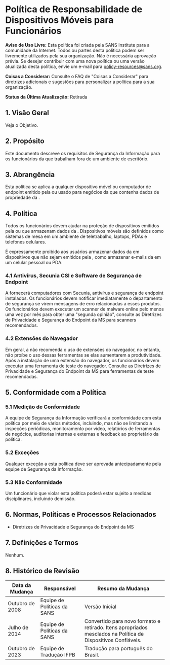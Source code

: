 # Política de Responsabilidade de Dispositivos Móveis para Funcionários

**Aviso de Uso Livre:** Esta política foi criada pela SANS Institute para a comunidade da Internet. Todos ou partes desta política podem ser livremente utilizados pela sua organização. Não é necessária aprovação prévia. Se desejar contribuir com uma nova política ou uma versão atualizada desta política, envie um e-mail para policy-resources@sans.org.

**Coisas a Considerar:** Consulte o FAQ de "Coisas a Considerar" para diretrizes adicionais e sugestões para personalizar a política para a sua organização.

**Status da Última Atualização:** Retirada

## 1. Visão Geral
Veja o Objetivo.

## 2. Propósito
Este documento descreve os requisitos de Segurança da Informação para os funcionários da <Nome da Empresa> que trabalham fora de um ambiente de escritório.

## 3. Abrangência
Esta política se aplica a qualquer dispositivo móvel ou computador de endpoint emitido pela <Nome da Empresa> ou usado para negócios da <Nome da Empresa> que contenha dados de propriedade da <Nome da Empresa>.

## 4. Política
Todos os funcionários devem ajudar na proteção de dispositivos emitidos pela <Nome da Empresa> ou que armazenam dados da <Nome da Empresa>. Dispositivos móveis são definidos como sistemas de mesa em um ambiente de teletrabalho, laptops, PDAs e telefones celulares.

É expressamente proibido aos usuários armazenar dados da <Nome da Empresa> em dispositivos que não sejam emitidos pela <Nome da Empresa>, como armazenar e-mails da <Nome da Empresa> em um celular pessoal ou PDA.

### 4.1 Antivírus, Secunia CSI e Software de Segurança de Endpoint
A <Nome da Empresa> fornecerá computadores com Secunia, antivírus e segurança de endpoint instalados. Os funcionários devem notificar imediatamente o departamento de segurança se virem mensagens de erro relacionadas a esses produtos. Os funcionários devem executar um scanner de malware online pelo menos uma vez por mês para obter uma "segunda opinião", consulte as Diretrizes de Privacidade e Segurança do Endpoint da MS para scanners recomendados.

### 4.2 Extensões do Navegador
Em geral, a <Nome da Empresa> não recomenda o uso de extensões do navegador, no entanto, não proíbe o uso dessas ferramentas se elas aumentarem a produtividade. Após a instalação de uma extensão do navegador, os funcionários devem executar uma ferramenta de teste do navegador. Consulte as Diretrizes de Privacidade e Segurança do Endpoint da MS para ferramentas de teste recomendadas.

## 5. Conformidade com a Política
### 5.1 Medição de Conformidade
A equipe de Segurança da Informação verificará a conformidade com esta política por meio de vários métodos, incluindo, mas não se limitando a inspeções periódicas, monitoramento por vídeo, relatórios de ferramentas de negócios, auditorias internas e externas e feedback ao proprietário da política.

### 5.2 Exceções
Qualquer exceção a esta política deve ser aprovada antecipadamente pela equipe de Segurança da Informação.

### 5.3 Não Conformidade
Um funcionário que violar esta política poderá estar sujeito a medidas disciplinares, incluindo demissão.

## 6. Normas, Políticas e Processos Relacionados
- Diretrizes de Privacidade e Segurança do Endpoint da MS

## 7. Definições e Termos
Nenhum.

## 8. Histórico de Revisão
Data da Mudança | Responsável | Resumo da Mudança
--- | --- | ---
Outubro de 2008 | Equipe de Políticas da SANS | Versão Inicial
Julho de 2014 | Equipe de Políticas da SANS | Convertido para novo formato e retirado. Itens apropriados mesclados na Política de Dispositivos Confiáveis.
Outubro de 2023 | Equipe de Tradução IFPB | Tradução para português do Brasil.